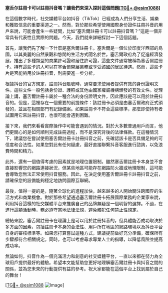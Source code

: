 **塞舌尔註冊卡可以註冊抖音嗎？讓我們來深入探討這個問題[[TG💪+ @esim1088](https://t.me/s/esim1088)]**

在這個數字時代，社交媒體平台如抖音（TikTok）已經成為人們分享生活、娛樂和獲取信息的重要渠道之一。然而，對於那些希望使用國際身份證件註冊抖音的用戶來說，可能會產生一些疑問，比如“塞舌爾註冊卡可以註冊抖音嗎？”這是一個非常具有代表性且實際的問題。今天，我們就來詳細探討一下這個話題。

首先，讓我們先了解一下什麼是塞舌爾註冊卡。塞舌爾是一個位於印度洋西部的島國，以其美麗的自然景觀和悠閒的生活方式聞名於世。塞舌爾政府為了促進經濟發展，推出了多種類型的商業許可證和居住許可證，這些文件通常被稱為塞舌爾註冊卡。持有這些卡的人可以在塞舌爾開展業務或享受該國的居民待遇。然而，這些卡片是否能夠用於註冊抖音，則需要進一步分析。

根據抖音的官方規定，註冊抖音賬號時，通常要求使用者提供有效的身份證明文件。這些文件一般包括身份證、護照或其他由國家權威機構頒發的有效文件。從理論上講，塞舌爾註冊卡屬於一種合法的身份證明文件，因此應該是可以用於註冊抖音的。但是，這裡存在一個重要的前提條件：該註冊卡必須是由塞舌爾政府正式頒發的，並且在相關部門有記錄備案。如果註冊卡不符合這些標準，那麼即使持有者試圖用它來註冊抖音，也很可能會遇到困難。

接下來，我們來看看實際操作中可能會遇到的情況。對於大多數普通用戶而言，他們更關心的是如何順利完成註冊過程，而不是深究背後的法律條款。在這種情況下，建議您在嘗試使用塞舌爾註冊卡註冊抖音之前，先確認該卡是否具備足夠的可信度和合法性。如果您對此有任何疑慮，最好直接聯繫抖音客服進行諮詢，以免浪費時間和精力。

此外，還有一個值得考慮的因素就是地理位置限制。雖然塞舌爾註冊卡本身並不會直接影響您的網路連接狀況，但某些地區可能存在網路防火牆或地理限制，這可能會導致您無法正常使用抖音服務。因此，在決定使用塞舌爾註冊卡註冊抖音之前，請確保您的設備能夠穩定地訪問國際互聯網。

最後，值得一提的是，隨著全球化的進程加快，越來越多的人開始關注跨國界的生活方式和商業機會。對於那些希望通過塞舌爾註冊卡拓展國際業務的企業家來說，利用抖音這樣的社交媒體平台來推廣自己的品牌無疑是一個明智的選擇。不過，在進行這類活動時，務必遵守當地法律法規，避免觸犯任何禁止性規定。

總結來說，塞舌爾註冊卡在理論上是可以用於註冊抖音的，但具體能否成功取決於多方面的因素，包括註冊卡本身的合法性、用戶所在地區的網路環境以及抖音平台自身的審核標準等。如果您打算嘗試這種方式，建議提前做好充分準備，確保所有步驟都符合相關規定。同時，也可以考慮尋求專業人士的指導，以降低風險並提高成功率。

無論如何，抖音作為一個充滿活力和創意的社交媒體平台，一直以來都在努力為全球用戶提供最好的體驗。希望本文能幫助您更好地理解塞舌爾註冊卡與抖音之間的關係，並為您未來的行動提供有益的參考。祝大家都能在這個平台上找到屬於自己的舞台！

[[TG💪+ @esim1088](https://t.me/s/esim1088) ![Image](https://i.postimg.cc/4NQfJmqS/Snipaste-2025-05-13-00-14-12.png)]